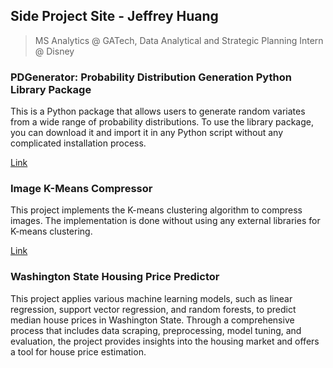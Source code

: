 ## Side Project Site - Jeffrey Huang
> MS Analytics @ GATech, Data Analytical and Strategic Planning Intern @ Disney

### PDGenerator: Probability Distribution Generation Python Library Package
This is a Python package that allows users to generate random variates from a wide range of probability distributions. To use the library package, you can download it and import it in any Python script without any complicated installation process.

[Link](https://github.com/jhuang678/Distribution_Generator)

### Image K-Means Compressor
This project implements the K-means clustering algorithm to compress images. The implementation is done without using any external libraries for K-means clustering.

[Link](https://github.com/jhuang678/Image_Compression)


### Washington State Housing Price Predictor
This project applies various machine learning models, such as linear regression, support vector regression, and random forests, to predict median house prices in Washington State. Through a comprehensive process that includes data scraping, preprocessing, model tuning, and evaluation, the project provides insights into the housing market and offers a tool for house price estimation.
